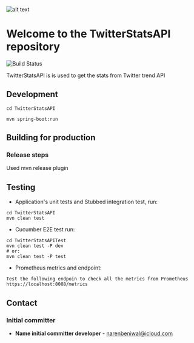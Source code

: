 ![alt text](https://travis-ci.org/BeniwalNaren/TwitterStatsAPI.svg?branch=master)

# Welcome to the TwitterStatsAPI repository
![Build Status]()

TwitterStatsAPI is is used to get the stats from Twitter trend API

## Development

```
cd TwitterStatsAPI

mvn spring-boot:run
```
## Building for production

### Release steps
Used mvn release plugin

## Testing
- Application's unit tests and Stubbed integration test, run:

```
cd TwitterStatsAPI
mvn clean test
```

- Cucumber E2E test run:

```
cd TwitterStatsAPITest
mvn clean test -P dev 
# or:
mvn clean test -P test 
```

- Prometheus metrics and endpoint:

```
Test the following endpoin to check all the metrics from Prometheus
https://localhost:8088/metrics
```

## Contact
### Initial committer
* **Name initial committer developer** - narenbeniwal@icloud.com



